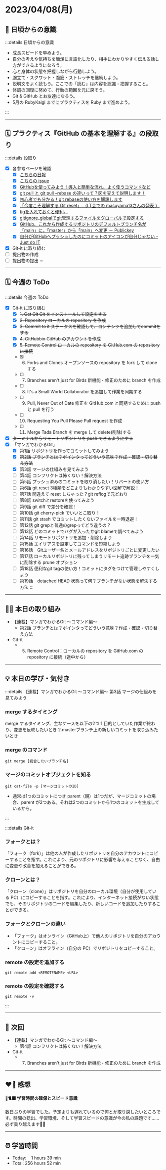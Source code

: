 # 2023/04/08(月)
## 🕺 日頃からの意識
:::details 日頃からの意識
- 成長スピードを早めよう。
- 自分の考えや気持ちを簡潔に言語化したり、相手にわかりやすく伝える話し方ができるようになろう。
- 心と身体の状態を把握しながら行動しよう。
- 腕立て・スクワット・腹筋・ストレッチを継続しよう。
- 説明文をよく読もう。ここでの「読む」は内容を認識・把握すること。
- 体調の回復に努めて、行動の範囲を元に戻そう。
- Git & GitHub とお友達になろう。
- 5月の RubyKaigi までにプラクティスを Ruby まで進めよう。

:::

---


## 🗓️ プラクティス『GitHub の基本を理解する』の段取り
:::details 段取り
- [x] 各参考ページを確認
  - [x] [こちらの日報](https://bootcamp.fjord.jp/reports/24447#comment_48036)
  - [x] [こちらの issue](https://github.com/jlord/patchwork/issues/27932)
  - [x] [GitHubを使ってみよう！導入と簡単な流れ、よく使うコマンドなど](https://wp.yat-net.com/?p=3874)
  - [x] [git pull と git pull –rebase の違いって？図を交えて説明します！](https://kray.jp/blog/git-pull-rebase/)
  - [x] [初心者でも分かる！git rebaseの使い方を解説します](https://liginc.co.jp/web/tool/79390)
  - [x] [「今度こそ理解する Git reset」 （LT会での masuyama13さんの発表 ）](https://speakerdeck.com/masuyama13/git-reset-200822)
  - [x] [tigを入れておくと便利。](https://qiita.com/suino/items/b0dae7e00bd7165f79ea)
  - [x] [gitignore_globalでgit管理するファイルをグローバルで設定する](https://qiita.com/miyarappo/items/66d6212d312a68fa3b99)
  - [x] [GitHub、これから作成するリポジトリのデフォルトブランチ名が「main」に。「master」から「main」へ変更 － Publickey](https://www.publickey1.jp/blog/20/githubmainmastermain.html)
  - [x] [自分がGitHubへプッシュしたのにコミットのアイコンが自分じゃない - Just do IT](https://k-koh.hatenablog.com/entry/2020/02/01/160119)
- [x] Git-it に取り組む
- [ ] 提出物の作成
- [ ] 提出物の提出
:::

---


## 🗓️ 今週の ToDo
:::details 今週の ToDo
- [x] Git-it に取り組む
  - [x] ~~1. Get Git Git をインストールして設定をする~~
  - [x] ~~2. Repository ローカルの repository を作成~~
  - [x] ~~3. Commit to it ステータスを確認して、コンテンツを追加してcommitをする~~
  - [x] ~~4. GitHubbin GitHub のアカウントを作成~~
  - [x] ~~5. Remote Control ローカルの repository を GitHub.com の repository に接続~~
  - [x] 6. Forks and Clones オープンソースの repository を fork して clone する
  - [ ] 7. Branches aren't just for Birds 新機能・修正のために branch を作成
  - [ ] 8. It's a Small World Collaborator を追加して作業を同期する
  - [ ] 9. Pull, Never Out of Date 修正を GitHub.com と同期するために push と pull を行う
  - [ ] 10. Requesting You Pull Please Pull request を作成
  - [ ] 11. Merge Tada Branch を merge して delete(削除)する
- [x] ~~ターミナルからリモートリポジトリを push できるようにする~~
- [x] 「マンガでわかるGit」
   - [x] ~~第1話 リポジトリを作ってコミットしてみよう~~
   - [x] ~~第2話 ブランチとは？ポインタってどういう意味？作成・確認・切り替え方法~~
   - [x] 第3話 マージの仕組みを見てみよう
   - [ ] 第4話 コンフリクトは怖くない！解決方法
   - [ ] 第5話 プッシュ済みのコミットを取り消したい！リバートの使い方
   - [ ] 第6話 git reset 3種類をどこよりもわかりやすい図解で解説！
   - [ ] 第7話 間違えて reset しちゃった？git reflogで元どおり
   - [ ] 第8話 switchとrestoreを使ってみよう
   - [ ] 第9話 git diff で差分を確認！
   - [ ] 第10話 git cherry-pick でいいとこ取り！
   - [ ] 第11話 git stash でコミットしたくないファイルを一時退避！
   - [ ] 第12話 git grepと普通のgrepってどう違うの？
   - [ ] 第13話 どのコミットでバグが入ったかgit blameで調べてみよう
   - [ ] 第14話 リモートリポジトリを追加・削除しよう
   - [ ] 第15話 エイリアスを設定してコマンドを短縮しよう
   - [ ] 第16話　Gitユーザー名とメールアドレスをリポジトリごとに変更したい
   - [ ] 第17話 ローカルリポジトリに残ってしまうリモート追跡ブランチを一気に削除する prune オプション
   - [ ] 第18話 便利なgit tagの使い方！コミットにタグをつけて管理しやすくしよう
   - [ ] 第19話　detached HEAD 状態って何？ブランチがない状態を解決する方法
:::

---


## ✍🏻 本日の取り組み
- 【連載】マンガでわかるGit ～コマンド編～
   - 第2話 ブランチとは？ポインタってどういう意味？作成・確認・切り替え方法
- Git-it
  - 5. Remote Control：ローカルの repository を GitHub.com の repository に接続（途中から）
---


## 💡 本日の学び・気付き
:::details 【連載】マンガでわかるGit ～コマンド編～ 第3話 マージの仕組みを見てみよう
### merge するタイミング
merge するタイミング、主なケースを以下の2つ
1.目的としていた作業が終わり、変更を反映したいとき
2.masterブランチ上の新しいコミットを取り込みたいとき

### merge のコマンド
```
git merge [統合したいブランチ名]
```

### マージのコミットオブジェクトを知る
```
git cat-file -p [マージコミットのID]
```
- 通常は1つのコミットにつき parent（親）は1つだが、マージコミットの場合、parent が2つある。それは2つのコミットから1つのコミットを生成しているから。

:::

:::details Git-it
### フォークとは？
「フォーク（fork）」は他の人が作成したリポジトリを自分のアカウントにコピーすることを指す。これにより、元のリポジトリに影響を与えることなく、自由に変更や改善を加えることができる。

### クローンとは？
「クローン（clone）」はリポジトリを自分のローカル環境（自分が使用している PC）にコピーすることを指す。これにより、インターネット接続がない状態でも、そのリポジトリのコードを編集したり、新しいコードを追加したりすることができる。

### フォークとクローンの違い
- 「フォーク」はオンライン（GitHub上）で他人のリポジトリを自分のアカウントにコピーすること。
- 「クローン」はオフライン（自分の PC）でリポジトリをコピーすること。

### remote の設定を追加する
`git remote add <REMOTENAME> <URL>`

### remote の設定を確認する
`git remote -v`

:::

---


## 📍 次回
- 【連載】マンガでわかるGit ～コマンド編～
   - 第4話 コンフリクトは怖くない！解決方法
- Git-it
   - 7. Branches aren't just for Birds 新機能・修正のために branch を作成

---


## ❤️‍🔥 感想
#### 🐙🐈‍⬛ 学習時間の確保とスピード意識
数日ぶりの学習でした。予定よりも遅れているので何とか取り戻したいところです。時間の捻出、学習環境、そして学習スピードの意識が今の私の課題です......必ず乗り越えます🏋🏻

---

## ⏰ 学習時間
- Today:&nbsp;&nbsp;&nbsp; 1 hours 39 min
- Total: 256 hours 52 min
